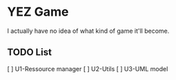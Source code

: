 # YEZ Game
I actually have no idea of what kind of game it'll become.

## TODO List
[ ] U1-Ressource manager
[ ] U2-Utils
[ ] U3-UML model
